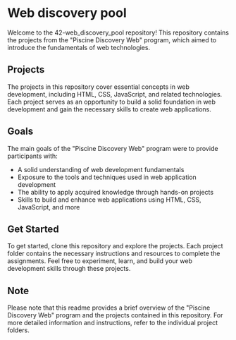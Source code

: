 # Web discovery pool
Welcome to the 42-web_discovery_pool repository! This repository contains the projects from the "Piscine Discovery Web" program, which aimed to introduce the fundamentals of web technologies.

## Projects
The projects in this repository cover essential concepts in web development, including HTML, CSS, JavaScript, and related technologies. Each project serves as an opportunity to build a solid foundation in web development and gain the necessary skills to create web applications.

## Goals
The main goals of the "Piscine Discovery Web" program were to provide participants with:

- A solid understanding of web development fundamentals
- Exposure to the tools and techniques used in web application development
- The ability to apply acquired knowledge through hands-on projects
- Skills to build and enhance web applications using HTML, CSS, JavaScript, and more
## Get Started
To get started, clone this repository and explore the projects. Each project folder contains the necessary instructions and resources to complete the assignments. Feel free to experiment, learn, and build your web development skills through these projects.

## Note
Please note that this readme provides a brief overview of the "Piscine Discovery Web" program and the projects contained in this repository. For more detailed information and instructions, refer to the individual project folders.
